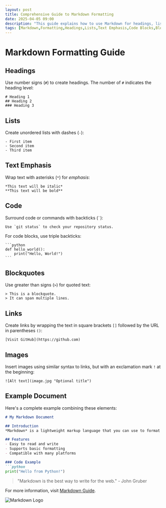```yaml
---
layout: post
title: Comprehensive Guide to Markdown Formatting
date: 2025-04-05 09:00
description: "This guide explains how to use Markdown for headings, lists, text emphasis, code blocks, blockquotes, links, and images with clear examples."
tags: [Markdown,Formatting,Headings,Lists,Text Emphasis,Code Blocks,Blockquotes,Links,Images,Documentation]
---
```


# Markdown Formatting Guide

## Headings
Use number signs (`#`) to create headings. The number of `#` indicates the heading level:

```
# Heading 1
## Heading 2
### Heading 3
```

## Lists
Create unordered lists with dashes (`-`):

```
- First item
- Second item
- Third item
```

## Text Emphasis
Wrap text with asterisks (`*`) for *emphasis*:

```
*This text will be italic*
**This text will be bold**
```

## Code
Surround code or commands with backticks (`` ` ``):

```
Use `git status` to check your repository status.
```

For code blocks, use triple backticks:

````
```python
def hello_world():
    print("Hello, World!")
```
````

## Blockquotes
Use greater than signs (`>`) for quoted text:

```
> This is a blockquote.
> It can span multiple lines.
```

## Links
Create links by wrapping the text in square brackets `[]` followed by the URL in parentheses `()`:

```
[Visit GitHub](https://github.com)
```

## Images
Insert images using similar syntax to links, but with an exclamation mark `!` at the beginning:

```
![Alt text](image.jpg "Optional title")
```

## Example Document
Here's a complete example combining these elements:

```markdown
# My Markdown Document

## Introduction
*Markdown* is a lightweight markup language that you can use to format text documents.

## Features
- Easy to read and write
- Supports basic formatting
- Compatible with many platforms

### Code Example
```python
print("Hello from Python!")
```

> "Markdown is the best way to write for the web." - John Gruber

For more information, visit [Markdown Guide](https://www.markdownguide.org).

![Markdown Logo](https://markdownlogo.com/images/logo.png "Markdown Logo")
```

